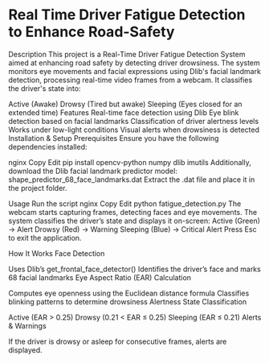 # Real Time Driver Fatigue Detection to Enhance Road-Safety
Description
This project is a Real-Time Driver Fatigue Detection System aimed at enhancing road safety by detecting driver drowsiness. The system monitors eye movements and facial expressions using Dlib's facial landmark detection, processing real-time video frames from a webcam. It classifies the driver's state into:

Active (Awake)
Drowsy (Tired but awake)
Sleeping (Eyes closed for an extended time)
Features
Real-time face detection using Dlib
Eye blink detection based on facial landmarks
Classification of driver alertness levels
Works under low-light conditions
Visual alerts when drowsiness is detected
Installation & Setup
Prerequisites
Ensure you have the following dependencies installed:

nginx
Copy
Edit
pip install opencv-python numpy dlib imutils
Additionally, download the Dlib facial landmark predictor model:
shape_predictor_68_face_landmarks.dat
Extract the .dat file and place it in the project folder.

Usage
Run the script
nginx
Copy
Edit
python fatigue_detection.py
The webcam starts capturing frames, detecting faces and eye movements.
The system classifies the driver’s state and displays it on-screen:
Active (Green) → Alert
Drowsy (Red) → Warning
Sleeping (Blue) → Critical Alert
Press Esc to exit the application.

How It Works
Face Detection

Uses Dlib’s get_frontal_face_detector()
Identifies the driver’s face and marks 68 facial landmarks
Eye Aspect Ratio (EAR) Calculation

Computes eye openness using the Euclidean distance formula
Classifies blinking patterns to determine drowsiness
Alertness State Classification

Active (EAR > 0.25)
Drowsy (0.21 < EAR ≤ 0.25)
Sleeping (EAR ≤ 0.21)
Alerts & Warnings

If the driver is drowsy or asleep for consecutive frames, alerts are displayed.
